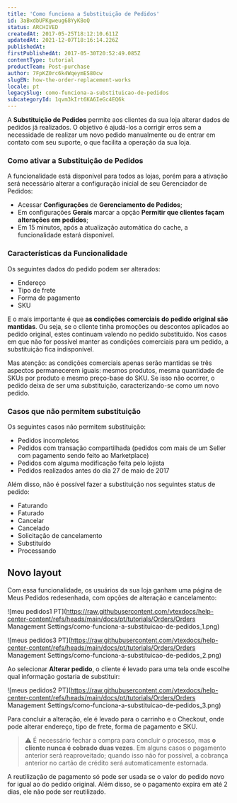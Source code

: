 ```yaml
---
title: 'Como funciona a Substituição de Pedidos'
id: 3aBxdbUPKgweug68YyK8oQ
status: ARCHIVED
createdAt: 2017-05-25T18:12:10.611Z
updatedAt: 2021-12-07T18:16:14.226Z
publishedAt: 
firstPublishedAt: 2017-05-30T20:52:49.085Z
contentType: tutorial
productTeam: Post-purchase
author: 7FpKZ0rc6k4WqeymES80cw
slugEN: how-the-order-replacement-works
locale: pt
legacySlug: como-funciona-a-substituicao-de-pedidos
subcategoryId: 1qvm3kIrt6KA6IeGc4EQ6k
---
```


A **Substituição de Pedidos** permite aos clientes da sua loja alterar dados de pedidos já realizados. O objetivo é ajudá-los a corrigir erros sem a necessidade de realizar um novo pedido manualmente ou de entrar em contato com seu suporte, o que facilita a operação da sua loja.

### Como ativar a Substituição de Pedidos

A funcionalidade está disponível para todos as lojas, porém para a ativação será necessário alterar a configuração inicial de seu Gerenciador de Pedidos:

- Acessar **Configurações** de **Gerenciamento de Pedidos**;
- Em configurações **Gerais** marcar a opção **Permitir que clientes façam alterações em pedidos**;
- Em 15 minutos, após a atualização automática do cache, a funcionalidade estará disponível.


### Características da Funcionalidade


Os seguintes dados do pedido podem ser alterados:

- Endereço
- Tipo de frete
- Forma de pagamento
- SKU

E o mais importante é que **as condições comerciais do pedido original são mantidas**. Ou seja, se o cliente tinha promoções ou descontos aplicados ao pedido original, estes continuam valendo no pedido substituído. Nos casos em que não for possível manter as condições comerciais para um pedido, a substituição fica indisponível.

Mas atenção: as condições comerciais apenas serão mantidas se três aspectos permanecerem iguais: mesmos produtos, mesma quantidade de SKUs por produto e mesmo preço-base do SKU. Se isso não ocorrer, o pedido deixa de ser uma substituição, caracterizando-se como um novo pedido.

### Casos que não permitem substituição

Os seguintes casos não permitem substituição:
- Pedidos incompletos
- Pedidos com transação compartilhada (pedidos com mais de um Seller com pagamento sendo feito ao Marketplace)
- Pedidos com alguma modificação feita pelo lojista
- Pedidos realizados antes do dia 27 de maio de 2017

Além disso, não é possível fazer a substituição nos seguintes status de pedido:

- Faturando
- Faturado
- Cancelar
- Cancelado
- Solicitação de cancelamento
- Substituído
- Processando

## Novo layout

Com essa funcionalidade, os usuários da sua loja ganham uma página de Meus Pedidos redesenhada, com opções de alteração e cancelamento:

![meu pedidos1 PT](https://raw.githubusercontent.com/vtexdocs/help-center-content/refs/heads/main/docs/pt/tutorials/Orders/Orders Management Settings/como-funciona-a-substituicao-de-pedidos_1.png)

![meus pedidos3 PT](https://raw.githubusercontent.com/vtexdocs/help-center-content/refs/heads/main/docs/pt/tutorials/Orders/Orders Management Settings/como-funciona-a-substituicao-de-pedidos_2.png)

Ao selecionar **Alterar pedido**, o cliente é levado para uma tela onde escolhe qual informação gostaria de substituir:

![meus pedidos2 PT](https://raw.githubusercontent.com/vtexdocs/help-center-content/refs/heads/main/docs/pt/tutorials/Orders/Orders Management Settings/como-funciona-a-substituicao-de-pedidos_3.png)

Para concluir a alteração, ele é levado para o carrinho e o Checkout, onde pode alterar endereço, tipo de frete, forma de pagamento e SKU.

>⚠️ É necessário fechar a compra para concluir o processo, mas **o cliente nunca é cobrado duas vezes**. Em alguns casos o pagamento anterior será reaproveitado; quando isso não for possível, a cobrança anterior no cartão de crédito será automaticamente estornada.

A reutilização de pagamento só pode ser usada se o valor do pedido novo for igual ao do pedido original. Além disso, se o pagamento expira em até 2 dias, ele não pode ser reutilizado.

